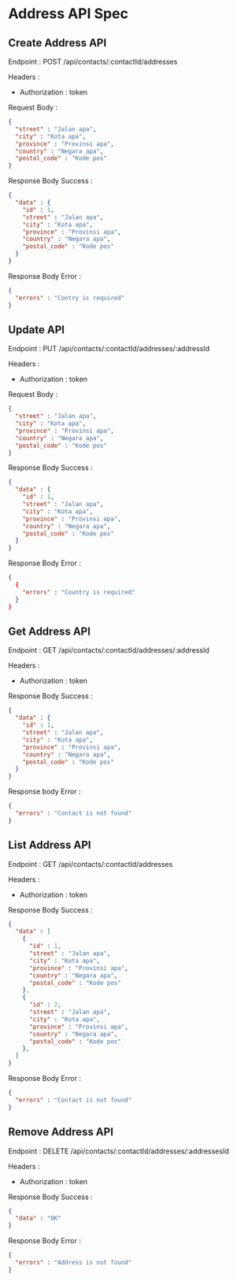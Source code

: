 # Address API Spec

## Create Address API

Endpoint : POST /api/contacts/:contactId/addresses

Headers :
- Authorization : token

Request Body :
```json
{
  "street" : "Jalan apa",
  "city" : "Kota apa",
  "province" : "Provinsi apa",
  "country" : "Negara apa",
  "postal_code" : "Kode pos"
}
```

Response Body Success :
```json
{
  "data" : {
    "id" : 1,
    "street" : "Jalan apa",
    "city" : "Kota apa",
    "province" : "Provinsi apa",
    "country" : "Negara apa",
    "postal_code" : "Kode pos"
  }
}
```

Response Body Error :
```json
{
  "errors" : "Contry is required"
}
```

## Update API

Endpoint : PUT /api/contacts/:contactId/addresses/:addressId

Headers :
- Authorization : token

Request Body :
```json
{
  "street" : "Jalan apa",
  "city" : "Kota apa",
  "province" : "Provinsi apa",
  "country" : "Negara apa",
  "postal_code" : "Kode pos"
}
```

Response Body Success :
```json
{
  "data" : {
    "id" : 1,
    "street" : "Jalan apa",
    "city" : "Kota apa",
    "province" : "Provinsi apa",
    "country" : "Negara apa",
    "postal_code" : "Kode pos"
  }
}
```

Response Body Error :
```json
{
  {
    "errors" : "Country is required"
  }
}
```

## Get Address API

Endpoint : GET /api/contacts/:contactId/addresses/:addressId

Headers :
- Authorization : token

Response Body Success :
```json
{
  "data" : {
    "id" : 1,
    "street" : "Jalan apa",
    "city" : "Kota apa",
    "province" : "Provinsi apa",
    "country" : "Negara apa",
    "postal_code" : "Kode pos"
  }
}
```

Response body Error :
```json
{
  "errors" : "Contact is not found"
}
```

## List Address API

Endpoint : GET /api/contacts/:contactId/addresses

Headers :
- Authorization : token

Response Body Success :
```json
{
  "data" : [
    {
      "id" : 1,
      "street" : "Jalan apa",
      "city" : "Kota apa",
      "province" : "Provinsi apa",
      "country" : "Negara apa",
      "postal_code" : "Kode pos"
    },
    {
      "id" : 2,
      "street" : "Jalan apa",
      "city" : "Kota apa",
      "province" : "Provinsi apa",
      "country" : "Negara apa",
      "postal_code" : "Kode pos"
    },
  ]
}
```

Response Body Error :
```json
{
  "errors" : "Contact is not found"
}
```

## Remove Address API

Endpoint : DELETE /api/contacts/:contactId/addresses/:addressesId

Headers :
- Authorization : token

Response Body Success :
```json
{
  "data" : "OK"
}
```

Response Body Error :
```json
{
  "errors" : "Address is not found"
}
```